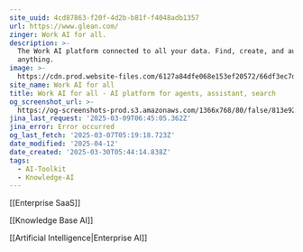 ```yaml
---
site_uuid: 4cd87863-f20f-4d2b-b81f-f4048adb1357
url: https://www.glean.com/
zinger: Work AI for all.
description: >-
  The Work AI platform connected to all your data. Find, create, and automate
  anything.
image: >-
  https://cdn.prod.website-files.com/6127a84dfe068e153ef20572/66df3ec7d95ad78e65888721_Website%20preview%20card.webp
site_name: Work AI for all
title: Work AI for all - AI platform for agents, assistant, search
og_screenshot_url: >-
  https://og-screenshots-prod.s3.amazonaws.com/1366x768/80/false/813e921aa03baca49fc561766f4b3c788522f4c6b184c51c76d6ce09e4412b4b.jpeg
jina_last_request: '2025-03-09T06:45:05.362Z'
jina_error: Error occurred
og_last_fetch: '2025-03-07T05:19:18.723Z'
date_modified: '2025-04-12'
date_created: '2025-03-30T05:44:14.838Z'
tags:
  - AI-Toolkit
  - Knowledge-AI
---
```


































































[[Enterprise SaaS]]

[[Knowledge Base AI]]

[[Artificial Intelligence|Enterprise AI]]
